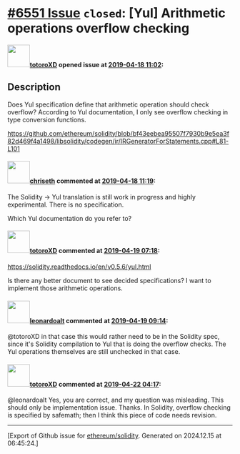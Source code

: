 # [\#6551 Issue](https://github.com/ethereum/solidity/issues/6551) `closed`: [Yul] Arithmetic operations overflow checking

#### <img src="https://avatars.githubusercontent.com/u/6757200?v=4" width="50">[totoroXD](https://github.com/totoroXD) opened issue at [2019-04-18 11:02](https://github.com/ethereum/solidity/issues/6551):

## Description

Does Yul specification define that arithmetic operation should check overflow?
According to Yul documentation, I only see overflow checking in type conversion functions.

https://github.com/ethereum/solidity/blob/bf43eebea95507f7930b9e5ea3f82d469f4a1498/libsolidity/codegen/ir/IRGeneratorForStatements.cpp#L81-L101

#### <img src="https://avatars.githubusercontent.com/u/9073706?v=4" width="50">[chriseth](https://github.com/chriseth) commented at [2019-04-18 11:19](https://github.com/ethereum/solidity/issues/6551#issuecomment-484461054):

The Solidity -> Yul translation is still work in progress and highly experimental. There is no specification.

Which Yul documentation do you refer to?

#### <img src="https://avatars.githubusercontent.com/u/6757200?v=4" width="50">[totoroXD](https://github.com/totoroXD) commented at [2019-04-19 07:18](https://github.com/ethereum/solidity/issues/6551#issuecomment-484789834):

https://solidity.readthedocs.io/en/v0.5.6/yul.html

Is there any better document to see decided specifications?
I want to implement those arithmetic operations.

#### <img src="https://avatars.githubusercontent.com/u/504195?u=ce2facd14af9fd474ebff49f0d44891f56f7500f&v=4" width="50">[leonardoalt](https://github.com/leonardoalt) commented at [2019-04-19 09:14](https://github.com/ethereum/solidity/issues/6551#issuecomment-484821903):

@totoroXD in that case this would rather need to be in the Solidity spec, since it's Solidity compilation to Yul that is doing the overflow checks. The Yul operations themselves are still unchecked in that case.

#### <img src="https://avatars.githubusercontent.com/u/6757200?v=4" width="50">[totoroXD](https://github.com/totoroXD) commented at [2019-04-22 04:17](https://github.com/ethereum/solidity/issues/6551#issuecomment-485320005):

@leonardoalt Yes, you are correct, and my question was misleading. This should only be implementation issue. Thanks.
In Solidity, overflow checking is specified by safemath; then I think this piece of code needs revision.


-------------------------------------------------------------------------------



[Export of Github issue for [ethereum/solidity](https://github.com/ethereum/solidity). Generated on 2024.12.15 at 06:45:24.]
